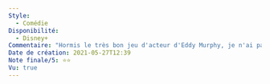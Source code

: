 ```yaml
---
Style:
  - Comédie
Disponibilité:
  - Disney+
Commentaire: "Hormis le très bon jeu d'acteur d'Eddy Murphy, je n'ai pas passé un très bon moment. Le scénario se déroule de façon prévisible, sans justifications.. 2 blagues m'ont fait sourire. "
Date de création: 2021-05-27T12:39
Note finale/5: ⭐⭐
Vu: true
---
```

